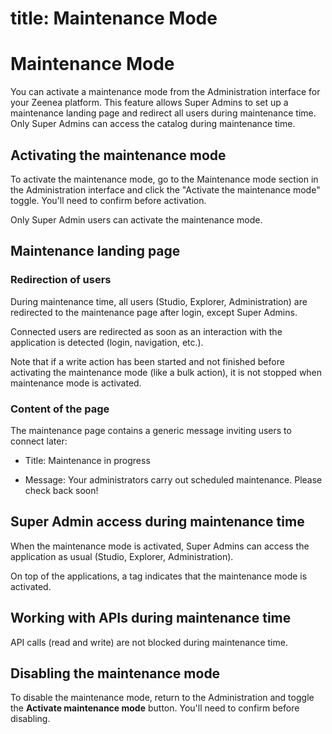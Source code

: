 <!-- #p100003 -->


<!-- #p100009 -->
title: Maintenance Mode
=======================

<!-- #p100015 -->
# Maintenance Mode

<!-- #p100021 -->
You can activate a maintenance mode from the Administration interface for your Zeenea platform. This feature allows Super Admins to set up a maintenance landing page and redirect all users during maintenance time. Only Super Admins can access the catalog during maintenance time.

<!-- #p100027 -->
## Activating the maintenance mode

<!-- #p100033 -->
To activate the maintenance mode, go to the Maintenance mode section in the Administration interface and click the "Activate the maintenance mode" toggle. You'll need to confirm before activation.

<!-- #p100039 -->
Only Super Admin users can activate the maintenance mode.

<!-- #p100051 -->
  

<!-- #p100057 -->
## Maintenance landing page

<!-- #p100063 -->
### Redirection of users

<!-- #p100069 -->
During maintenance time, all users (Studio, Explorer, Administration) are redirected to the maintenance page after login, except Super Admins.

<!-- #p100075 -->
Connected users are redirected as soon as an interaction with the application is detected (login, navigation, etc.).

<!-- #p100081 -->
Note that if a write action has been started and not finished before activating the maintenance mode (like a bulk action), it is not stopped when maintenance mode is activated.

<!-- #p100087 -->
### Content of the page

<!-- #p100093 -->
The maintenance page contains a generic message inviting users to connect later:

- <!-- #p100099 -->
  Title: Maintenance in progress

- <!-- #p100108 -->
  Message: Your administrators carry out scheduled maintenance. Please check back soon!

  <!-- #p100120 -->
  

<!-- #p100132 -->
## Super Admin access during maintenance time

<!-- #p100138 -->
When the maintenance mode is activated, Super Admins can access the application as usual (Studio, Explorer, Administration).

<!-- #p100144 -->
On top of the applications, a tag indicates that the maintenance mode is activated.

<!-- #p100156 -->
  

<!-- #p100162 -->
## Working with APIs during maintenance time

<!-- #p100168 -->
API calls (read and write) are not blocked during maintenance time.

<!-- #p100174 -->
## Disabling the maintenance mode

<!-- #p100183 -->
To disable the maintenance mode, return to the Administration and toggle the **Activate maintenance mode** button. You'll need to confirm before disabling.

